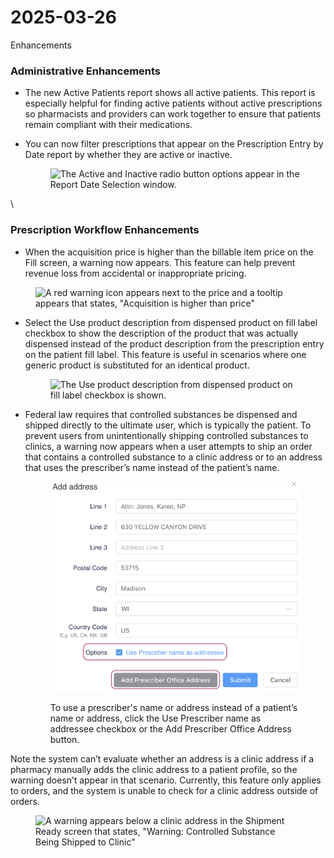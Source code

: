 # 2025-03-26

Enhancements

### Administrative Enhancements

* The new Active Patients report shows all active patients. This report is especially helpful for finding active patients without active prescriptions so pharmacists and providers can work together to ensure that patients remain compliant with their medications.
*   You can now filter prescriptions that appear on the Prescription Entry by Date report by whether they are active or inactive.&#x20;

    <figure><img src="https://lh7-rt.googleusercontent.com/docsz/AD_4nXcXrLIypHJIq91pDvJFgmaC2Kl4K4V9YtHMTrQxTL4w4aZVzufdRUSWeHhbN0pE573wlpXVPgVCUW-mksEIZv5HZ-hfV17o43bEiFRPpQYoAErvQhORolWiYzjLcC9bKWssJZg2Rw?key=Mwg-J6pWl6poZIgsxn2fk5-D" alt="The Active and Inactive radio button options appear in the Report Date Selection window."><figcaption></figcaption></figure>

\


### Prescription Workflow Enhancements 

* When the acquisition price is higher than the billable item price on the Fill screen, a warning now appears. This feature can help prevent revenue loss from accidental or inappropriate pricing.

<figure><img src="https://lh7-rt.googleusercontent.com/docsz/AD_4nXdyHgAB3_LByZHyt3pLxy9FGD82d-rKdu2KsGygN4Mgwb1eWeTPyOtTUohFJMzEN0QlCZCTBZSSjOiC3wEcnbuHnsEqJrRCz2yzBjywdV0Urv6uK65NQ7w5tjN41FjU1WNtaO8EkQ?key=Mwg-J6pWl6poZIgsxn2fk5-D" alt="A red warning icon appears next to the price and a tooltip appears that states, &#x22;Acquisition is higher than price&#x22;"><figcaption></figcaption></figure>

*   Select the Use product description from dispensed product on fill label checkbox to show the description of the product that was actually dispensed instead of the product description from the prescription entry on the patient fill label. This feature is useful in scenarios where one generic product is substituted for an identical product.&#x20;

    <figure><img src="https://lh7-rt.googleusercontent.com/docsz/AD_4nXe7SB0wxWLA9UBEW5FhYOnh_yPKtDWlB__Kd-hi-V6nKWN_TsCJqqOiquzEY-XPk9wVbzh_GPofTBfo3I9lkvC55uzhjFYJR2mAEXyxsOVov13bT5P9n71xi9Aoi-ntpPljPtkkjg?key=Mwg-J6pWl6poZIgsxn2fk5-D" alt="The Use product description from dispensed product on fill label checkbox is shown."><figcaption></figcaption></figure>
*   Federal law requires that controlled substances be dispensed and shipped directly to the ultimate user, which is typically the patient. To prevent users from unintentionally shipping controlled substances to clinics, a warning now appears when a user attempts to ship an order that contains a controlled substance to a clinic address or to an address that uses the prescriber’s name instead of the patient’s name.&#x20;



    <figure><img src="../.gitbook/assets/image (2).png" alt=""><figcaption><p>To use a prescriber's name or address instead of a patient’s name or address, click the Use Prescriber name as addressee checkbox or the Add Prescriber Office Address button.</p></figcaption></figure>

Note the system can’t evaluate whether an address is a clinic address if a pharmacy manually adds the clinic address to a patient profile, so the warning doesn’t appear in that scenario. Currently, this feature only applies to orders, and the system is unable to check for a clinic address outside of orders.

<figure><img src="https://lh7-rt.googleusercontent.com/docsz/AD_4nXfYaojKE4-7K_ujNpO5B_Rqm-5N5-OS0g8pCDdFXiLfz_EWSeomgc9MbuzAlF_LtUl0DP-2KFpGqWOiuFEz1VvYyRduWOKIMTN1vH9Vf3If6CghLeM7z0lBnh1oDjhdOmlbn6TmtQ?key=Mwg-J6pWl6poZIgsxn2fk5-D" alt="A warning appears below a clinic address in the Shipment Ready screen that states, &#x22;Warning: Controlled Substance Being Shipped to Clinic&#x22;"><figcaption></figcaption></figure>
